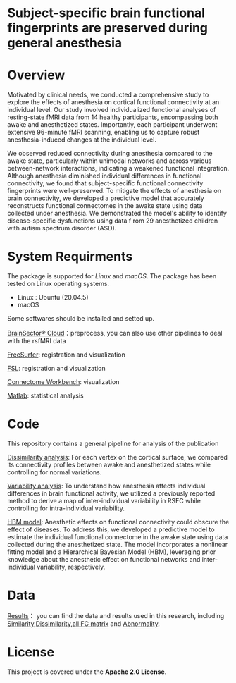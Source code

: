 # Subject-specific brain functional fingerprints are preserved during general anesthesia

# Overview
Motivated by clinical needs, we conducted a comprehensive study to explore the effects of anesthesia on cortical functional connectivity at an individual level. 
Our study involved individualized functional analyses of resting-state fMRI data from 14 healthy participants, encompassing both awake and anesthetized states. 
Importantly, each participant underwent extensive 96-minute fMRI scanning, enabling us to capture robust anesthesia-induced changes at the individual level. 

We observed reduced connectivity during anesthesia compared to the awake state, particularly within unimodal networks and across various between-network interactions, indicating a weakened functional integration. Although anesthesia diminished individual differences in functional connectivity, we found that subject-specific functional connectivity fingerprints were well-preserved. To mitigate the effects of anesthesia on brain connectivity, we developed a predictive model that accurately reconstructs functional connectomes in the awake state using data collected under anesthesia. We demonstrated the model's ability to identify disease-specific dysfunctions using data f
rom 29 anesthetized children with autism spectrum disorder (ASD).

# System Requirments

The package is supported for *Linux* and *macOS*. The package has been tested on Linux operating systems. 
+ Linux : Ubuntu (20.04.5)
+ macOS
  
Some softwares should be installed and setted up.

[BrainSector® Cloud](https://app.neuralgalaxy.cn/#/login?r=%2F)：preprocess, you can also use other pipelines to deal with the rsfMRI data

[FreeSurfer](https://surfer.nmr.mgh.harvard.edu/fswiki/DownloadAndInstall): registration and visualization

[FSL](https://fsl.fmrib.ox.ac.uk/fsl/fslwiki/FslInstallation): registration and visualization

[Connectome Workbench](https://humanconnectome.org/software/get-connectome-workbench): visualization

[Matlab](https://www.mathworks.com/products/matlab.html): statistical analysis
  
# Code
This repository contains a general pipeline for analysis of the publication

[Dissimilarity analysis](https://github.com/IndiLab/AnesFC/tree/main/Codes/dissimilarity_codes): For each vertex on the cortical surface, we compared its connectivity profiles between awake and anesthetized states while controlling for normal variations.

[Variability analysis](https://github.com/IndiLab/AnesFC/tree/main/Codes/variability_codes): To understand how anesthesia affects individual differences in brain functional activity, we utilized a previously reported method to derive a map of inter-individual variability in RSFC while controlling for intra-individual variability.

[HBM model](https://github.com/IndiLab/AnesFC/tree/main/Codes/ASDanes_HBM_Model.txt):
 Anesthetic effects on functional connectivity could obscure the effect of diseases. To address this, we developed a predictive model to estimate the individual functional connectome in the awake state using data collected during the anesthetized state. The model incorporates a nonlinear fitting model and a Hierarchical Bayesian Model (HBM), leveraging prior knowledge about the anesthetic effect on functional networks and inter-individual variability, respectively.

# Data

[Results](https://github.com/IndiLab/AnesFC/tree/main/Data)： you can find the data and results used in this research, including [Similarity](https://github.com/IndiLab/AnesFC/tree/main/Data/Similarity),[Dissimilarity](https://github.com/IndiLab/AnesFC/tree/main/Data/Dissimilarity),[all FC matrix](https://github.com/IndiLab/AnesFC/tree/main/Data/92parcFC) and [Abnormality](https://github.com/IndiLab/AnesFC/tree/main/Data/Abnormality).

# License

This project is covered under the **Apache 2.0 License**.
